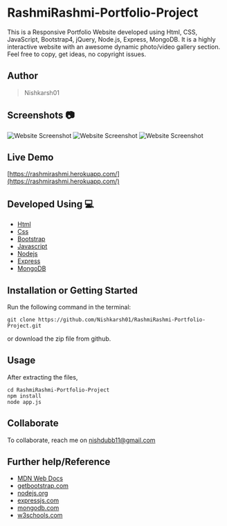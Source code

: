 # RashmiRashmi-Portfolio-Project

This is a Responsive Portfolio Website developed using Html, CSS, JavaScript, Bootstrap4, jQuery, Node.js, Express, MongoDB. It is a highly interactive website with an awesome dynamic photo/video gallery section. Feel free to copy, get ideas, no copyright issues. 

## Author 
> Nishkarsh01

## Screenshots 📷
![Website Screenshot](screenshots/1.gif)
![Website Screenshot](screenshots/2.gif)
![Website Screenshot](screenshots/3.gif)

## Live Demo 

 [https://rashmirashmi.herokuapp.com/](https://rashmirashmi.herokuapp.com/)

## Developed Using 💻

+ [Html](https://developer.mozilla.org/en-US/docs/Web/HTML)
+ [Css](https://developer.mozilla.org/en-US/docs/Web/CSS)
+ [Bootstrap](https://getbootstrap.com/)
+ [Javascript](https://developer.mozilla.org/en-US/docs/Web/javascript)
+ [Nodejs](https://nodejs.org/en/)
+ [Express](http://expressjs.com/)
+ [MongoDB](https://www.mongodb.com/)





## Installation or Getting Started

Run the following command in the terminal:

	git clone https://github.com/Nishkarsh01/RashmiRashmi-Portfolio-Project.git
or download the zip file from github.
    

## Usage
After extracting the files,

    cd RashmiRashmi-Portfolio-Project
    npm install 
    node app.js

## Collaborate
To collaborate, reach me on [nishdubb11@gmail.com]()

## Further help/Reference

+ [MDN Web Docs](https://developer.mozilla.org/en-US/)
+ [getbootstrap.com](https://getbootstrap.com/)
+ [nodejs.org](https://nodejs.org/en/)
+ [expressjs.com](http://expressjs.com/)
+ [mongodb.com](https://www.mongodb.com/)
+ [w3schools.com](https://www.w3schools.com/)
    






